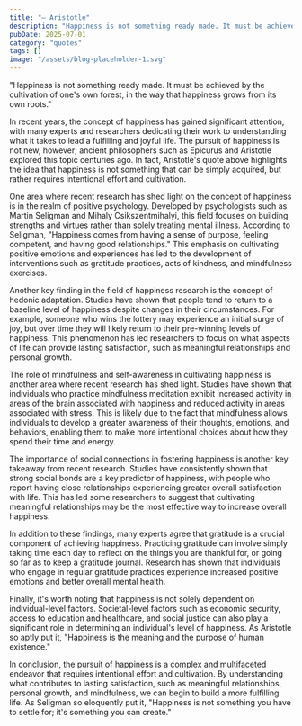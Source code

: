 ```yaml
---
title: "— Aristotle"
description: "Happiness is not something ready made. It must be achieved by the cultivation of ones own forest, in the way that happiness grows from its own roots..."
pubDate: 2025-07-01
category: "quotes"
tags: []
image: "/assets/blog-placeholder-1.svg"
---
```


"Happiness is not something ready made. It must be achieved by the cultivation of one's own forest, in the way that happiness grows from its own roots."

In recent years, the concept of happiness has gained significant attention, with many experts and researchers dedicating their work to understanding what it takes to lead a fulfilling and joyful life. The pursuit of happiness is not new, however; ancient philosophers such as Epicurus and Aristotle explored this topic centuries ago. In fact, Aristotle's quote above highlights the idea that happiness is not something that can be simply acquired, but rather requires intentional effort and cultivation.

One area where recent research has shed light on the concept of happiness is in the realm of positive psychology. Developed by psychologists such as Martin Seligman and Mihaly Csikszentmihalyi, this field focuses on building strengths and virtues rather than solely treating mental illness. According to Seligman, "Happiness comes from having a sense of purpose, feeling competent, and having good relationships." This emphasis on cultivating positive emotions and experiences has led to the development of interventions such as gratitude practices, acts of kindness, and mindfulness exercises.

Another key finding in the field of happiness research is the concept of hedonic adaptation. Studies have shown that people tend to return to a baseline level of happiness despite changes in their circumstances. For example, someone who wins the lottery may experience an initial surge of joy, but over time they will likely return to their pre-winning levels of happiness. This phenomenon has led researchers to focus on what aspects of life can provide lasting satisfaction, such as meaningful relationships and personal growth.

The role of mindfulness and self-awareness in cultivating happiness is another area where recent research has shed light. Studies have shown that individuals who practice mindfulness meditation exhibit increased activity in areas of the brain associated with happiness and reduced activity in areas associated with stress. This is likely due to the fact that mindfulness allows individuals to develop a greater awareness of their thoughts, emotions, and behaviors, enabling them to make more intentional choices about how they spend their time and energy.

The importance of social connections in fostering happiness is another key takeaway from recent research. Studies have consistently shown that strong social bonds are a key predictor of happiness, with people who report having close relationships experiencing greater overall satisfaction with life. This has led some researchers to suggest that cultivating meaningful relationships may be the most effective way to increase overall happiness.

In addition to these findings, many experts agree that gratitude is a crucial component of achieving happiness. Practicing gratitude can involve simply taking time each day to reflect on the things you are thankful for, or going so far as to keep a gratitude journal. Research has shown that individuals who engage in regular gratitude practices experience increased positive emotions and better overall mental health.

Finally, it's worth noting that happiness is not solely dependent on individual-level factors. Societal-level factors such as economic security, access to education and healthcare, and social justice can also play a significant role in determining an individual's level of happiness. As Aristotle so aptly put it, "Happiness is the meaning and the purpose of human existence."

In conclusion, the pursuit of happiness is a complex and multifaceted endeavor that requires intentional effort and cultivation. By understanding what contributes to lasting satisfaction, such as meaningful relationships, personal growth, and mindfulness, we can begin to build a more fulfilling life. As Seligman so eloquently put it, "Happiness is not something you have to settle for; it's something you can create."
